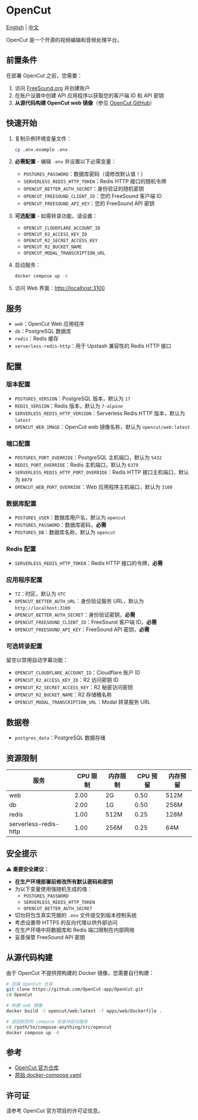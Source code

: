 # OpenCut

[English](./README.md) | [中文](./README.zh.md)

OpenCut 是一个开源的视频编辑和音频处理平台。

## 前置条件

在部署 OpenCut 之前，您需要：

1. 访问 [FreeSound.org](https://freesound.org/) 并创建账户
2. 在账户设置中创建 API 应用程序以获取您的客户端 ID 和 API 密钥
3. **从源代码构建 OpenCut web 镜像**（参见 [OpenCut GitHub](https://github.com/OpenCut-app/OpenCut)）

## 快速开始

1. 复制示例环境变量文件：

   ```bash
   cp .env.example .env
   ```

2. **必需配置** - 编辑 `.env` 并设置以下必需变量：
   - `POSTGRES_PASSWORD`：数据库密码（请修改默认值！）
   - `SERVERLESS_REDIS_HTTP_TOKEN`：Redis HTTP 接口的随机令牌
   - `OPENCUT_BETTER_AUTH_SECRET`：身份验证的随机密钥
   - `OPENCUT_FREESOUND_CLIENT_ID`：您的 FreeSound 客户端 ID
   - `OPENCUT_FREESOUND_API_KEY`：您的 FreeSound API 密钥

3. **可选配置** - 如需转录功能，请设置：
   - `OPENCUT_CLOUDFLARE_ACCOUNT_ID`
   - `OPENCUT_R2_ACCESS_KEY_ID`
   - `OPENCUT_R2_SECRET_ACCESS_KEY`
   - `OPENCUT_R2_BUCKET_NAME`
   - `OPENCUT_MODAL_TRANSCRIPTION_URL`

4. 启动服务：

   ```bash
   docker compose up -d
   ```

5. 访问 Web 界面：<http://localhost:3100>

## 服务

- `web`：OpenCut Web 应用程序
- `db`：PostgreSQL 数据库
- `redis`：Redis 缓存
- `serverless-redis-http`：用于 Upstash 兼容性的 Redis HTTP 接口

## 配置

### 版本配置

- `POSTGRES_VERSION`：PostgreSQL 版本，默认为 `17`
- `REDIS_VERSION`：Redis 版本，默认为 `7-alpine`
- `SERVERLESS_REDIS_HTTP_VERSION`：Serverless Redis HTTP 版本，默认为 `latest`
- `OPENCUT_WEB_IMAGE`：OpenCut web 镜像名称，默认为 `opencut/web:latest`

### 端口配置

- `POSTGRES_PORT_OVERRIDE`：PostgreSQL 主机端口，默认为 `5432`
- `REDIS_PORT_OVERRIDE`：Redis 主机端口，默认为 `6379`
- `SERVERLESS_REDIS_HTTP_PORT_OVERRIDE`：Redis HTTP 接口主机端口，默认为 `8079`
- `OPENCUT_WEB_PORT_OVERRIDE`：Web 应用程序主机端口，默认为 `3100`

### 数据库配置

- `POSTGRES_USER`：数据库用户名，默认为 `opencut`
- `POSTGRES_PASSWORD`：数据库密码，**必需**
- `POSTGRES_DB`：数据库名称，默认为 `opencut`

### Redis 配置

- `SERVERLESS_REDIS_HTTP_TOKEN`：Redis HTTP 接口的令牌，**必需**

### 应用程序配置

- `TZ`：时区，默认为 `UTC`
- `OPENCUT_BETTER_AUTH_URL`：身份验证服务 URL，默认为 `http://localhost:3100`
- `OPENCUT_BETTER_AUTH_SECRET`：身份验证密钥，**必需**
- `OPENCUT_FREESOUND_CLIENT_ID`：FreeSound 客户端 ID，**必需**
- `OPENCUT_FREESOUND_API_KEY`：FreeSound API 密钥，**必需**

### 可选转录配置

留空以禁用自动字幕功能：

- `OPENCUT_CLOUDFLARE_ACCOUNT_ID`：Cloudflare 账户 ID
- `OPENCUT_R2_ACCESS_KEY_ID`：R2 访问密钥 ID
- `OPENCUT_R2_SECRET_ACCESS_KEY`：R2 秘密访问密钥
- `OPENCUT_R2_BUCKET_NAME`：R2 存储桶名称
- `OPENCUT_MODAL_TRANSCRIPTION_URL`：Modal 转录服务 URL

## 数据卷

- `postgres_data`：PostgreSQL 数据存储

## 资源限制

| 服务                  | CPU 限制 | 内存限制 | CPU 预留 | 内存预留 |
| --------------------- | -------- | -------- | -------- | -------- |
| web                   | 2.00     | 2G       | 0.50     | 512M     |
| db                    | 2.00     | 1G       | 0.50     | 256M     |
| redis                 | 1.00     | 512M     | 0.25     | 128M     |
| serverless-redis-http | 1.00     | 256M     | 0.25     | 64M      |

## 安全提示

⚠️ **重要安全建议：**

- **在生产环境部署前修改所有默认密码和密钥**
- 为以下变量使用强随机生成的值：
  - `POSTGRES_PASSWORD`
  - `SERVERLESS_REDIS_HTTP_TOKEN`
  - `OPENCUT_BETTER_AUTH_SECRET`
- 切勿将包含真实凭据的 `.env` 文件提交到版本控制系统
- 考虑设置带 HTTPS 的反向代理以供外部访问
- 在生产环境中将数据库和 Redis 端口限制在内部网络
- 妥善保管 FreeSound API 密钥

## 从源代码构建

由于 OpenCut 不提供预构建的 Docker 镜像，您需要自行构建：

```bash
# 克隆 OpenCut 仓库
git clone https://github.com/OpenCut-app/OpenCut.git
cd OpenCut

# 构建 web 镜像
docker build -t opencut/web:latest -f apps/web/Dockerfile .

# 返回到您的 compose 目录并启动服务
cd /path/to/compose-anything/src/opencut
docker compose up -d
```

## 参考

- [OpenCut 官方仓库](https://github.com/OpenCut-app/OpenCut)
- [原始 docker-compose.yaml](https://github.com/OpenCut-app/OpenCut/blob/main/docker-compose.yaml)

## 许可证

请参考 OpenCut 官方项目的许可证信息。
